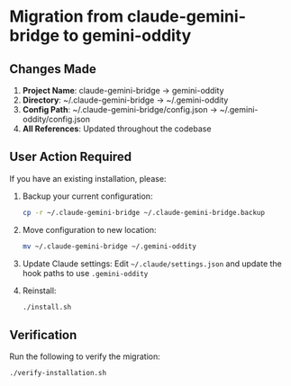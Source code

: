 # Migration from claude-gemini-bridge to gemini-oddity

## Changes Made

1. **Project Name**: claude-gemini-bridge → gemini-oddity
2. **Directory**: ~/.claude-gemini-bridge → ~/.gemini-oddity  
3. **Config Path**: ~/.claude-gemini-bridge/config.json → ~/.gemini-oddity/config.json
4. **All References**: Updated throughout the codebase

## User Action Required

If you have an existing installation, please:

1. Backup your current configuration:
   ```bash
   cp -r ~/.claude-gemini-bridge ~/.claude-gemini-bridge.backup
   ```

2. Move configuration to new location:
   ```bash
   mv ~/.claude-gemini-bridge ~/.gemini-oddity
   ```

3. Update Claude settings:
   Edit `~/.claude/settings.json` and update the hook paths to use `.gemini-oddity`

4. Reinstall:
   ```bash
   ./install.sh
   ```

## Verification

Run the following to verify the migration:
```bash
./verify-installation.sh
```
